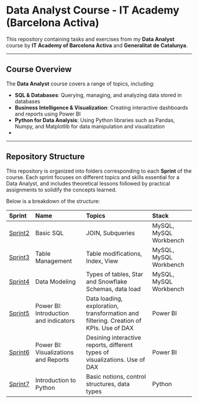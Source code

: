 # Data Analyst Course - IT Academy (Barcelona Activa)

This repository containing tasks and exercises from my  **Data Analyst** course by **IT Academy of Barcelona Activa** and **Generalitat de Catalunya**.

---

## Course Overview

The **Data Analyst** course covers a range of topics, including:
- **SQL & Databases**: Querying, managing, and analyzing data stored in databases
- **Business Intelligence & Visualization**: Creating interactive dashboards and reports using Power BI
- **Python for Data Analysis**: Using Python libraries such as Pandas, Numpy, and Matplotlib for data manipulation and visualization
- 
---

## Repository Structure

This repository is organized into folders corresponding to each **Sprint** of the course. Each sprint focuses on different topics and skills essential for a Data Analyst, and includes theoretical lessons followed by practical assignments to solidify the concepts learned.

Below is a breakdown of the structure:

| Sprint | Name | Topics | Stack | 
| :---------------------- | :---------------------- | :---------------------- | :---------------------- |
| [Sprint2](sprint2) | Basic SQL | JOIN, Subqueries | MySQL, MySQL Workbench |
| [Sprint3](sprint3) | Table Management | Table modifications, Index, View | MySQL, MySQL Workbench |
| [Sprint4](sprint4) | Data Modeling | Types of tables, Star and Snowflake Schemas, data load | MySQL, MySQL Workbench |
| [Sprint5](sprint5) | Power BI: Introduction and indicators | Data loading, exploration, transformation and filtering. Creation of KPIs. Use of DAX | Power BI |
| [Sprint6](sprint6) | Power BI: Visualizations and Reports | Desining interactive reports, different types of visualizations. Use of DAX | Power BI |
| [Sprint7](sprint7) | Introduction to Python | Basic notions, control structures, data types | Python |


